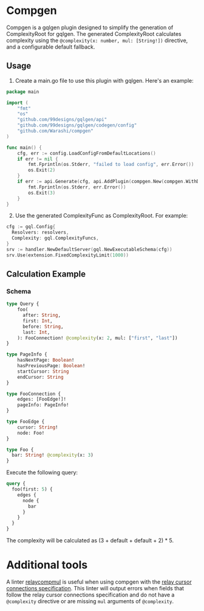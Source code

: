 # Compgen
Compgen is a gqlgen plugin designed to simplify the generation of ComplexityRoot for gqlgen. The generated ComplexityRoot calculates complexity using the `@complexity(x: number, mul: [String!])` directive, and a configurable default fallback.

## Usage
1. Create a main.go file to use this plugin with gqlgen. Here's an example:
```go
package main

import (
    "fmt"
    "os"
    "github.com/99designs/gqlgen/api"
    "github.com/99designs/gqlgen/codegen/config"
    "github.com/Warashi/compgen"
)

func main() {
    cfg, err := config.LoadConfigFromDefaultLocations()
    if err != nil {
        fmt.Fprintln(os.Stderr, "failed to load config", err.Error())
        os.Exit(2)
    }
    if err := api.Generate(cfg, api.AddPlugin(compgen.New(compgen.WithDefaultComplexity(1)))); err != nil {
        fmt.Fprintln(os.Stderr, err.Error())
        os.Exit(3)
    }
}
```
2. Use the generated ComplexityFunc as ComplexityRoot. For example:
```go
cfg := gql.Config{
  Resolvers: resolvers,
  Complexity: gql.ComplexityFuncs,
}
srv := handler.NewDefaultServer(gql.NewExecutableSchema(cfg))
srv.Use(extension.FixedComplexityLimit(1000))
```
## Calculation Example
### Schema
```graphql
type Query {
    foo(
      after: String,
      first: Int,
      before: String,
      last: Int,
    ): FooConnection! @complexity(x: 2, mul: ["first", "last"])
}

type PageInfo {
    hasNextPage: Boolean!
    hasPreviousPage: Boolean!
    startCursor: String
    endCursor: String
}

type FooConnection {
    edges: [FooEdge!]!
    pageInfo: PageInfo!
}

type FooEdge {
    cursor: String!
    node: Foo!
}

type Foo {
  bar: String! @complexity(x: 3)
}
```
Execute the following query:
```graphql
query {
  foo(first: 5) {
    edges {
      node {
        bar
      }
    }
  }
}
```
The complexity will be calculated as (3 + default + default + 2) * 5.

# Additional tools
A linter [relaycompmul](./linter/relaycompmul) is useful when using compgen with the [relay cursor connections specification](https://relay.dev/graphql/connections.htm).
This linter will output errors when fields that follow the relay cursor connections specification and do not have a `@complexity` directive or are missing `mul` arguments of `@complexity`.
